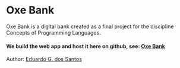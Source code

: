 # Oxe Bank

Oxe Bank is a digital bank created as a final project for the discipline Concepts of Programming Languages.

#### We build the web app and host it here on github, see: [Oxe Bank](https://oxebank.github.io/)

Author: [Eduardo G. dos Santos](https://www.linkedin.com/in/eduardogomess/)
